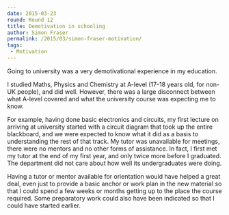 ```yaml
---
date: 2015-03-23
round: Round 12
title: Demotivation in schooling
author: Simon Fraser
permalink: /2015/03/simon-fraser-motivation/
tags:
 - Motivation
---
```


Going to university was a very demotivational experience in my education. 

I studied Maths, Physics and Chemistry at A-level (17-18 years old, for non-UK
people), and did well. However, there was a large disconnect between what
A-level covered and what the university course was expecting me to know.

For example, having done basic electronics and circuits, my first lecture on
arriving at university started with a circuit diagram that took up the entire
blackboard, and we were expected to know what it did as a basis to
understanding the rest of that track. My tutor was unavailable for meetings,
there were no mentors and no other forms of assistance. In fact, I first met my
tutor at the end of my first year, and only twice more before I graduated. The
department did not care about how well its undergraduates were doing.

Having a tutor or mentor available for orientation would have helped a great
deal, even just to provide a basic anchor or work plan in the new material so
that I could spend a few weeks or months getting up to the place the course
required.  Some preparatory work could also have been indicated so that I could
have started earlier.
